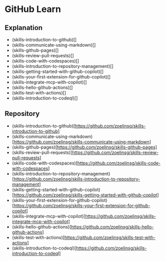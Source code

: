 # GitHub Learn
## Explanation 
- (skills-introduction-to-github)[]
- (skills-communicate-using-markdown)[]
- (skills-github-pages)[]
- (skills-review-pull-requests)[]
- (skills-code-with-codespaces)[]
- (skills-introduction-to-repository-management)[]
- (skills-getting-started-with-github-copilot)[]
- (skills-your-first-extension-for-github-copilot)[]
- (skills-integrate-mcp-with-copilot)[]
- (skills-hello-github-actions)[]
- (skills-test-with-actions)[]
- (skills-introduction-to-codeql)[]

## Repository
- (skills-introduction-to-github)[https://github.com/zoelinsg/skills-introduction-to-github]
- (skills-communicate-using-markdown)[https://github.com/zoelinsg/skills-communicate-using-markdown]
- (skills-github-pages)[https://github.com/zoelinsg/skills-github-pages]
- (skills-review-pull-requests)[https://github.com/zoelinsg/skills-review-pull-requests]
- (skills-code-with-codespaces)[https://github.com/zoelinsg/skills-code-with-codespaces]
- (skills-introduction-to-repository-management)[https://github.com/zoelinsg/skills-introduction-to-repository-management]
- (skills-getting-started-with-github-copilot)[https://github.com/zoelinsg/skills-getting-started-with-github-copilot]
- (skills-your-first-extension-for-github-copilot)[https://github.com/zoelinsg/skills-your-first-extension-for-github-copilot]
- (skills-integrate-mcp-with-copilot)[https://github.com/zoelinsg/skills-integrate-mcp-with-copilot]
- (skills-hello-github-actions)[https://github.com/zoelinsg/skills-hello-github-actions]
- (skills-test-with-actions)[https://github.com/zoelinsg/skills-test-with-actions]
- (skills-introduction-to-codeql)[https://github.com/zoelinsg/skills-introduction-to-codeql]